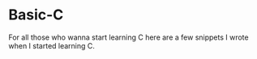 # Basic-C
For all those who wanna start learning C here are a few snippets  I wrote when I started learning C.
